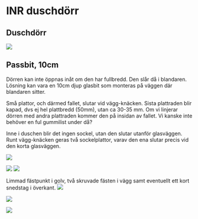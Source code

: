 # INR duschdörr
## Duschdörr
![](INR%20duschd%C3%B6rr/unknown.png)

## Passbit, 10cm
Dörren kan inte öppnas inåt om den har fullbredd. Den slår då i blandaren. Lösning kan vara en 10cm djup glasbit som monteras på väggen där blandaren sitter.

Små plattor, och därmed fallet, slutar vid vägg-knäcken. Sista plattraden blir kapad, dvs ej hel plattbredd (50mm), utan ca 30-35 mm. Om vi linjerar dörren med andra plattraden kommer den på insidan av fallet. Vi kanske inte behöver en ful gummilist under då?

Inne i duschen blir det ingen sockel, utan den slutar utanför glasväggen. Runt vägg-knäcken geras två sockelplattor, varav den ena slutar precis vid den korta glasväggen.

![](INR%20duschd%C3%B6rr/3DE753AC-40B9-4032-8C04-871CBCAA9A11.png)



![](INR%20duschd%C3%B6rr/9695A18A-ECCC-471B-B7DA-147F0A17D8CE.png)
![](INR%20duschd%C3%B6rr/5AC49409-40B1-404D-B1D3-964292D8B1B3.png)


Limmad fästpunkt i golv, två skruvade fästen i vägg samt eventuellt ett kort snedstag i överkant.
![](INR%20duschd%C3%B6rr/F28B05B5-D61B-43B4-9C57-990D380B2C1F.png)


![](INR%20duschd%C3%B6rr/BE5B0E34-36B2-47CE-BEE9-74BFACDF7748.png)


![](INR%20duschd%C3%B6rr/31B4BC18-10C6-422F-9871-CD31559933C0.png)